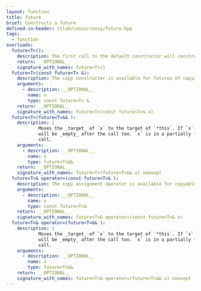 ```yaml
---
layout: function
title: future
brief: Constructs a future
defined-in-header: stlab/concurrency/future.hpp
tags:
  - function
overloads:
  future<T>():
    description: The first call to the default constructor will construct an empty future.
    return: __OPTIONAL__
    signature_with_names: future<T>()
  future<T>(const future<T> &):  
    description: The copy constructor is available for futures of copyable T and void. It is disabled for move only types
    arguments:
      - description: __OPTIONAL__
        name: x
        type: const future<T> &
    return: __OPTIONAL__
    signature_with_names: future<T>(const future<T>& x)
  future<T>(future<T>&& ):
    description: |
            Moves the _target_ of `x` to the target of `*this`. If `x` is _empty_, `*this`
            will be _empty_ after the call too. `x` is in a partially formed state after the
            call.
    arguments:
      - description: __OPTIONAL__
        name: x
        type: future<T>&&
    return: __OPTIONAL__
    signature_with_names: future<T>(future<T>&& x) noexept
  future<T>& operator=(const future<T>& ): 
    description: The copy assignment operator is available for copyable T and void futures. It is disabled for move only types.
    arguments:
      - description: __OPTIONAL__
        name: x
        type: const future<T>&
    return: __OPTIONAL__
    signature_with_names: future<T>& operator=(const future<T>& x)
  future<T>& operator=(future<T>&& ):
    description: |
            Moves the _target_ of `x` to the target of `*this`. If `x` is _empty_, `*this`
            will be _empty_ after the call too. `x` is in a partially formed state after the
            call.
    arguments:
      - description: __OPTIONAL__
        name: x
        type: future<T>&&
    return: __OPTIONAL__
    signature_with_names: future<T>& operator=(future<T>&& x) noexept
---
```


